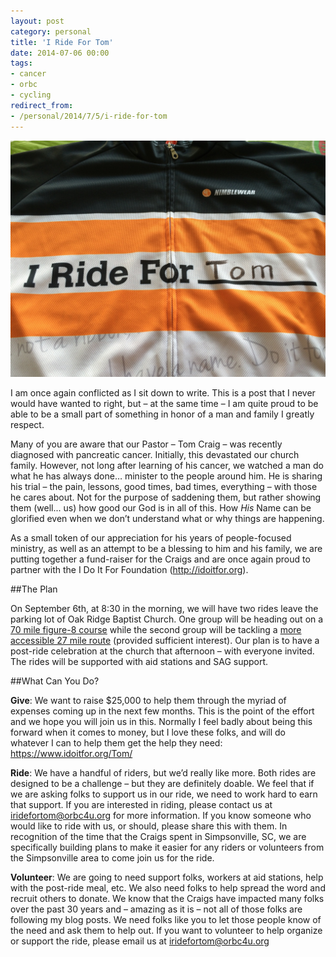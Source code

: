 ```yaml
---
layout: post
category: personal
title: 'I Ride For Tom'
date: 2014-07-06 00:00
tags:
- cancer
- orbc
- cycling
redirect_from:
- /personal/2014/7/5/i-ride-for-tom
---
```


<img alt='I Ride For Tom' src='/images/iridefortom.jpg' class='blogimage img-responsive'>

I am once again conflicted as I sit down to write. This is a post that I never would have wanted to right, but
– at the same time – I am quite proud to be able to be a small part of something in honor of a man and family
I greatly respect.

Many of you are aware that our Pastor – Tom Craig – was recently diagnosed with pancreatic cancer. Initially,
this devastated our church family. However, not long after learning of his cancer, we watched a man do what
he has always done… minister to the people around him. He is sharing his trial – the pain, lessons, good
times, bad times, everything – with those he cares about. Not for the purpose of saddening them, but rather
showing them (well... us) how good our God is in all of this. How *His* Name can be glorified even when we
don’t understand what or why things are happening.

As a small token of our appreciation for his years of people-focused ministry, as well as an attempt to be
a blessing to him and his family, we are putting together a fund-raiser for the Craigs and are once again
proud to partner with the I Do It For Foundation (<http://idoitfor.org>).

##The Plan

On September 6th, at 8:30 in the morning, we will have two rides leave the parking lot of Oak Ridge Baptist
Church. One group will be heading out on a [70 mile figure-8 course](http://www.strava.com/routes/522343)
while the second group will be tackling a [more accessible 27 mile route](http://www.strava.com/routes/555384)
(provided sufficient interest). Our plan is to have a post-ride celebration at the church that afternoon –
with everyone invited. The rides will be supported with aid stations and SAG support.

##What Can You Do?

__Give__: We want to raise $25,000 to help them through the myriad of expenses coming up in the next few
months. This is the point of the effort and we hope you will join us in this. Normally I feel badly about
being this forward when it comes to money, but I love these folks, and will do whatever I can to help them
get the help they need: <https://www.idoitfor.org/Tom/>

__Ride__: We have a handful of riders, but we’d really like more. Both rides are designed to be a challenge –
but they are definitely doable. We feel that if we are asking folks to support us in our ride, we need to
work hard to earn that support. If you are interested in riding, please contact us at <iridefortom@orbc4u.org>
for more information. If you know someone who would like to ride with us, or should, please share this with
them. In recognition of the time that the Craigs spent in Simpsonville, SC, we are specifically building
plans to make it easier for any riders or volunteers from the Simpsonville area to come join us for the ride.

__Volunteer__: We are going to need support folks, workers at aid stations, help with the post-ride meal,
etc. We also need folks to help spread the word and recruit others to donate. We know that the Craigs have
impacted many folks over the past 30 years and – amazing as it is – not all of those folks are following my
blog posts. We need folks like you to let those people know of the need and ask them to help out. If you want
to volunteer to help organize or support the ride, please email us at <iridefortom@orbc4u.org>
